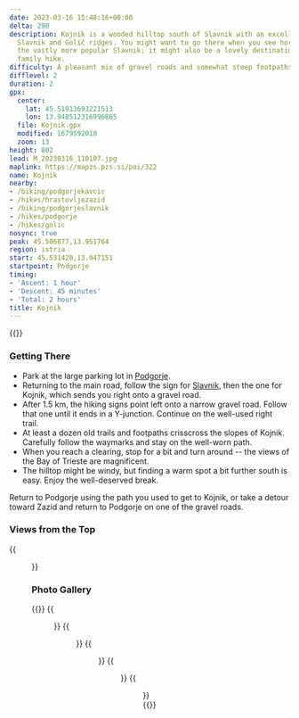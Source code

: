 ```yaml
---
date: 2023-03-16 15:48:16+00:00
delta: 290
description: Kojnik is a wooded hilltop south of Slavnik with an excellent view of
  Slavnik and Golič ridges. You might want to go there when you see hordes going to
  the vastly more popular Slavnik; it might also be a lovely destination for a longer
  family hike.
difficulty: A pleasant mix of gravel roads and somewhat steep footpaths
difflevel: 2
duration: 2
gpx:
  center:
    lat: 45.51913693221513
    lon: 13.948512316996865
  file: Kojnik.gpx
  modified: 1679592010
  zoom: 13
height: 802
lead: M_20230316_110107.jpg
maplink: https://mapzs.pzs.si/poi/322
name: Kojnik
nearby:
- /biking/podgorjekavcic
- /hikes/hrastovljezazid
- /biking/podgorjeslavnik
- /hikes/podgorje
- /hikes/golic
nosync: true
peak: 45.506877,13.951764
region: istria
start: 45.531420,13.947151
startpoint: Podgorje
timing:
- 'Ascent: 1 hour'
- 'Descent: 45 minutes'
- 'Total: 2 hours'
title: Kojnik
---
```

{{<hike-details description="yes">}}

### Getting There

-   Park at the large parking lot in [Podgorje](../podgorje).
-   Returning to the main road, follow the sign for [Slavnik](../slavnik), then the one for Kojnik, which sends you right onto a gravel road.
-   After 1.5 km, the hiking signs point left onto a narrow gravel road. Follow that one until it ends in a Y-junction. Continue on the well-used right trail.
-   At least a dozen old trails and footpaths crisscross the slopes of Kojnik. Carefully follow the waymarks and stay on the well-worn path.
-   When you reach a clearing, stop for a bit and turn around -- the views of the Bay of Trieste are magnificent.
-   The hilltop might be windy, but finding a warm spot a bit further south is easy. Enjoy the well-deserved break.

Return to Podgorje using the path you used to get to Kojnik, or take a detour toward Zazid and return to Podgorje on one of the gravel roads.

### Views from the Top

{{<figure src="razgled_slavnik.jpg" caption="Slavnik">}}

### Photo Gallery

{{<gallery>}}
{{<figure src="M_20230316_111116.jpg">}}
{{<figure src="M_20230316_113430.jpg">}}
{{<figure src="M_20230316_113433.jpg">}}
{{<figure src="M_20230316_114420.jpg">}}
{{<figure src="M_20230316_115531.jpg">}}
{{</gallery>}}

